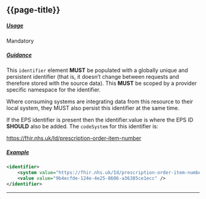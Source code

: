 ## {{page-title}}

<h5><ins>Usage</ins></h5>

<span class="mro-circle mandatory" title="Mandatory"></span> Mandatory


<h5><ins>Guidance</ins></h5>

This `identifier` element **MUST** be populated with a globally unique and persistent identifier (that is, it doesn’t change between requests and therefore stored with the source data). This **MUST** be scoped by a provider specific namespace for the identifier.

Where consuming systems are integrating data from this resource to their local system, they MUST also persist this identifier at the same time.

If the EPS identifier is present then the identifier.value is where the EPS ID **SHOULD** also be added. The `codeSystem` for this identifier is:

<i class="fa fa-link" aria-hidden="true"></i> https://fhir.nhs.uk/Id/prescription-order-item-number

<h5><ins>Example</ins></h5>

```xml
<identifier>
    <system value="https://fhir.nhs.uk/Id/prescription-order-item-number" />
    <value value="9b4ecfde-124e-4e25-8606-a36385ce1ecc" />
</identifier>
```

---